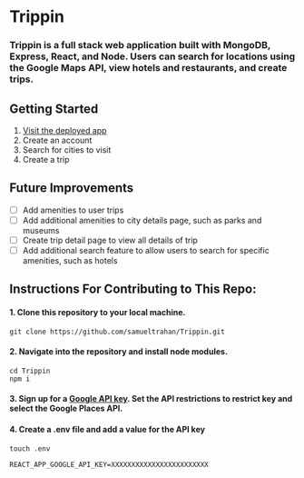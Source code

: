 # Trippin
### Trippin is a full stack web application built with MongoDB, Express, React, and Node. Users can search for locations using the Google Maps API, view hotels and restaurants, and create trips.

## Getting Started
1. [Visit the deployed app](https://trippin-cwd.herokuapp.com/)
2. Create an account
3. Search for cities to visit
4. Create a trip

## Future Improvements
- [ ] Add amenities to user trips
- [ ] Add additional amenities to city details page, such as parks and museums
- [ ] Create trip detail page to view all details of trip
- [ ] Add additional search feature to allow users to search for specific amenities, such as hotels

## Instructions For Contributing to This Repo:
#### 1.  Clone this repository to your local machine.
```
git clone https://github.com/samueltrahan/Trippin.git
```
#### 2.  Navigate into the repository and install node modules.
```
cd Trippin
npm i
```
#### 3.  Sign up for a [Google API key](https://console.developers.google.com/). Set the API restrictions to restrict key and select the Google Places API.
#### 4.  Create a .env file and add a value for the API key
```
touch .env
```
```
REACT_APP_GOOGLE_API_KEY=XXXXXXXXXXXXXXXXXXXXXXXX
```